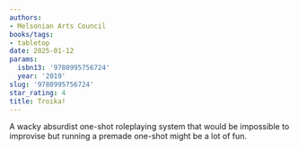 ```yaml
---
authors:
- Melsonian Arts Council
books/tags:
- tabletop
date: 2025-01-12
params:
  isbn13: '9780995756724'
  year: '2019'
slug: '9780995756724'
star_rating: 4
title: Troika!
---
```


A wacky absurdist one-shot roleplaying system that would be impossible to improvise but running a premade one-shot might be a lot of fun.

<!--more-->
